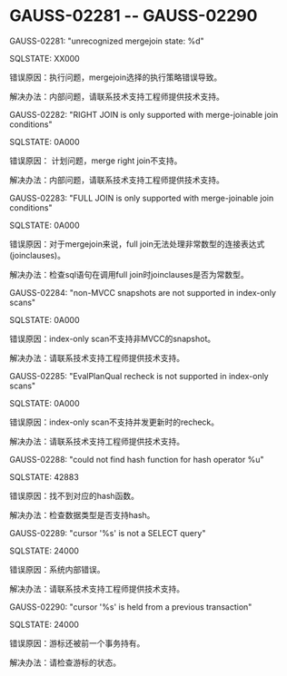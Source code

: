 # GAUSS-02281 -- GAUSS-02290<a name="ZH-CN_TOPIC_0302073362"></a>

GAUSS-02281: "unrecognized mergejoin state: %d"

SQLSTATE: XX000

错误原因：执行问题，mergejoin选择的执行策略错误导致。

解决办法：内部问题，请联系技术支持工程师提供技术支持。

GAUSS-02282: "RIGHT JOIN is only supported with merge-joinable join conditions"

SQLSTATE: 0A000

错误原因： 计划问题，merge right join不支持。

解决办法：内部问题，请联系技术支持工程师提供技术支持。

GAUSS-02283: "FULL JOIN is only supported with merge-joinable join conditions"

SQLSTATE: 0A000

错误原因：对于mergejoin来说，full join无法处理非常数型的连接表达式\(joinclauses\)。

解决办法：检查sql语句在调用full join时joinclauses是否为常数型。

GAUSS-02284: "non-MVCC snapshots are not supported in index-only scans"

SQLSTATE: 0A000

错误原因：index-only scan不支持非MVCC的snapshot。

解决办法：请联系技术支持工程师提供技术支持。

GAUSS-02285: "EvalPlanQual recheck is not supported in index-only scans"

SQLSTATE: 0A000

错误原因：index-only scan不支持并发更新时的recheck。

解决办法：请联系技术支持工程师提供技术支持。

GAUSS-02288: "could not find hash function for hash operator %u"

SQLSTATE: 42883

错误原因：找不到对应的hash函数。

解决办法：检查数据类型是否支持hash。

GAUSS-02289: "cursor '%s' is not a SELECT query"

SQLSTATE: 24000

错误原因：系统内部错误。

解决办法：请联系技术支持工程师提供技术支持。

GAUSS-02290: "cursor '%s' is held from a previous transaction"

SQLSTATE: 24000

错误原因：游标还被前一个事务持有。

解决办法：请检查游标的状态。
